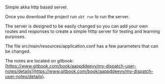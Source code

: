 Simple akka http based server.

Once you download the project run `sbt run` to run the server.

The server is designed to be easily changed so you can
add your own routes and responses to create a simple htttp
server for testing and learning purposes.

The file src/main/resources/application.conf has a few
parameters that can be changed.

The notes are located on gitbook: [https://www.gitbook.com/book/aappddeevv/my-dispatch-user-notes/details](https://www.gitbook.com/book/aappddeevv/my-dispatch-user-notes/details).
